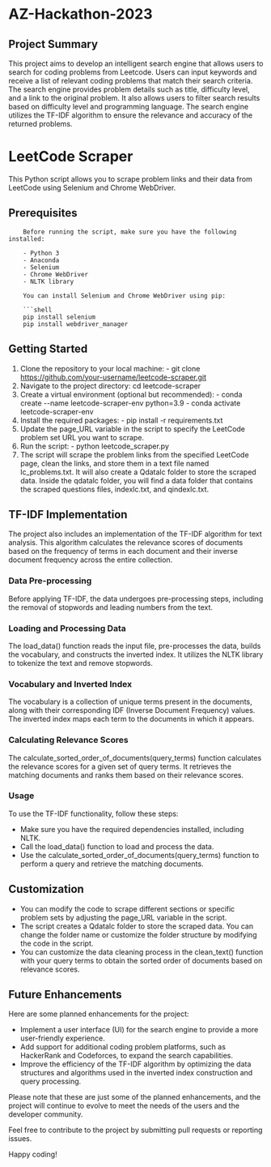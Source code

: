 # AZ-Hackathon-2023

## Project Summary
This project aims to develop an intelligent search engine that allows users to search for coding problems from Leetcode. Users can input keywords and receive a list of relevant coding problems that match their search criteria. The search engine provides problem details such as title, difficulty level, and a link to the original problem. It also allows users to filter search results based on difficulty level and programming language. The search engine utilizes the TF-IDF algorithm to ensure the relevance and accuracy of the returned problems.

# LeetCode Scraper

This Python script allows you to scrape problem links and their data from LeetCode using Selenium and Chrome WebDriver.

## Prerequisites

        Before running the script, make sure you have the following installed:

        - Python 3
        - Anaconda
        - Selenium
        - Chrome WebDriver
        - NLTK library

        You can install Selenium and Chrome WebDriver using pip:

        ```shell
        pip install selenium
        pip install webdriver_manager
        
## Getting Started

1. Clone the repository to your local machine: 
        - git clone https://github.com/your-username/leetcode-scraper.git
2. Navigate to the project directory:
        cd leetcode-scraper
3. Create a virtual environment (optional but recommended):
        - conda create --name leetcode-scraper-env python=3.9
        - conda activate leetcode-scraper-env
4. Install the required packages:
        - pip install -r requirements.txt
6. Update the page_URL variable in the script to specify the LeetCode problem set URL you want to scrape.
7. Run the script:
        - python leetcode_scraper.py
9. The script will scrape the problem links from the specified LeetCode page, clean the links, and store them in a text file named lc_problems.txt. It will also create a Qdatalc folder to store the scraped data. Inside the qdatalc folder, you will find a data folder that contains the scraped questions files, indexlc.txt, and qindexlc.txt.

## TF-IDF Implementation
The project also includes an implementation of the TF-IDF algorithm for text analysis. This algorithm calculates the relevance scores of documents based on the frequency of terms in each document and their inverse document frequency across the entire collection.

### Data Pre-processing
Before applying TF-IDF, the data undergoes pre-processing steps, including the removal of stopwords and leading numbers from the text.

### Loading and Processing Data
The load_data() function reads the input file, pre-processes the data, builds the vocabulary, and constructs the inverted index. It utilizes the NLTK library to tokenize the text and remove stopwords.

### Vocabulary and Inverted Index
The vocabulary is a collection of unique terms present in the documents, along with their corresponding IDF (Inverse Document Frequency) values. The inverted index maps each term to the documents in which it appears.

### Calculating Relevance Scores
The calculate_sorted_order_of_documents(query_terms) function calculates the relevance scores for a given set of query terms. It retrieves the matching documents and ranks them based on their relevance scores.

### Usage
To use the TF-IDF functionality, follow these steps:

- Make sure you have the required dependencies installed, including NLTK.
- Call the load_data() function to load and process the data.
- Use the calculate_sorted_order_of_documents(query_terms) function to perform a query and retrieve the matching documents.
        
## Customization

- You can modify the code to scrape different sections or specific problem sets by adjusting the page_URL variable in the script.
- The script creates a Qdatalc folder to store the scraped data. You can change the folder name or customize the folder structure by modifying the code in the script.
- You can customize the data cleaning process in the clean_text() function with your query terms to obtain the sorted order of documents based on relevance scores.

## Future Enhancements

Here are some planned enhancements for the project:

- Implement a user interface (UI) for the search engine to provide a more user-friendly experience.
- Add support for additional coding problem platforms, such as HackerRank and Codeforces, to expand the search capabilities.
- Improve the efficiency of the TF-IDF algorithm by optimizing the data structures and algorithms used in the inverted index construction and query processing.

Please note that these are just some of the planned enhancements, and the project will continue to evolve to meet the needs of the users and the developer community.

Feel free to contribute to the project by submitting pull requests or reporting issues.

Happy coding!
